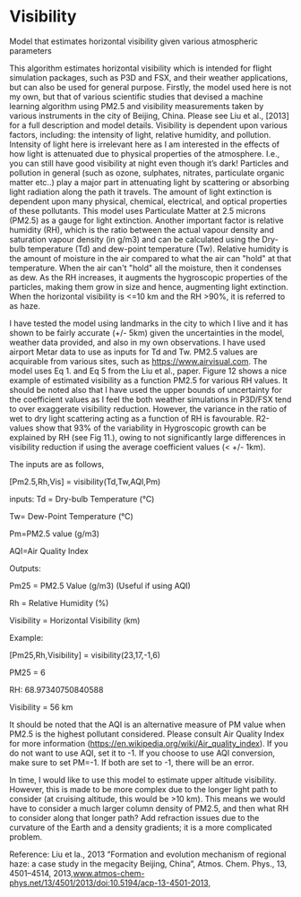 # Visibility
Model that estimates horizontal visibility given various atmospheric parameters

This algorithm estimates horizontal visibility which is intended for flight simulation packages, such as P3D and FSX, and their weather applications, but can also be used for general purpose. Firstly, the model used here is not my own, but that of various scientific studies that devised a machine learning algorithm using PM2.5 and visibility measurements taken by various instruments in the city of Beijing, China. Please see Liu et al., [2013] for a full description and model details. Visibility is dependent upon various factors, including: the intensity of light, relative humidity, and pollution. Intensity of light here is irrelevant here as I am interested in the effects of how light is attenuated due to physical properties of the atmosphere. I.e., you can still have good visibility at night even though it’s dark! Particles and pollution in general (such as ozone, sulphates, nitrates, particulate organic matter etc..) play a major part in attenuating light by scattering or absorbing light radiation along the path it travels. The amount of light extinction is dependent upon many physical, chemical, electrical, and optical properties of these pollutants. This model uses Particulate Matter at 2.5 microns (PM2.5) as a gauge for light extinction. Another important factor is relative humidity (RH), which is the ratio between the actual vapour density and saturation vapour density (in g/m3) and can be calculated using the Dry-bulb temperature (Td) and dew-point temperature (Tw). Relative humidity is the amount of moisture in the air compared to what the air can "hold" at that temperature. When the air can't "hold" all the moisture, then it condenses as dew. As the RH increases, it augments the hygroscopic properties of the particles, making them grow in size and hence, augmenting light extinction. When the horizontal visibility is <=10 km and the RH >90%, it is referred to as haze.  

I have tested the model using landmarks in the city to which I live and it has shown to be fairly accurate (+/- 5km) given the uncertainties in the model, weather data provided, and also in my own observations. I have used airport Metar data to use as inputs for Td and Tw. PM2.5 values are acquirable from various sites, such as https://www.airvisual.com. The model uses Eq 1. and Eq 5 from the Liu et al., paper. Figure 12 shows a nice example of estimated visibility as a function PM2.5 for various RH values. It should be noted also that I have used the upper bounds of uncertainty for the coefficient values as I feel the both weather simulations in P3D/FSX tend to over exaggerate visibility reduction. However, the variance in the ratio of wet to dry light scattering acting as a function of RH is favourable. R2-values show that 93% of the variability in Hygroscopic growth can be explained by RH (see Fig 11.), owing to not significantly large differences in visibility reduction if using the average coefficient values (< +/- 1km).

The inputs are as follows,

[Pm2.5,Rh,Vis] = visibility(Td,Tw,AQI,Pm)

inputs:
Td = Dry-bulb Temperature (°C)

Tw= Dew-Point Temperature (°C)

Pm=PM2.5 value (g/m3)

AQI=Air Quality Index

Outputs:

Pm25 = PM2.5 Value (g/m3) (Useful if using AQI)

Rh = Relative Humidity (%)

Visibility = Horizontal Visibility (km)

Example:

[Pm25,Rh,Visibility] = visibility(23,17,-1,6)

PM25 = 6

RH: 68.97340750840588

Visibility = 56 km


It should be noted that the AQI is an alternative measure of PM value when PM2.5 is the highest pollutant considered. Please consult Air Quality Index for more information (https://en.wikipedia.org/wiki/Air_quality_index). If you do not want to use AQI, set it to -1. If you choose to use AQI conversion, make sure to set PM=-1. If both are set to -1, there will be an error. 

In time, I would like to use this model to estimate upper altitude visibility. However, this is made to be more complex due to the longer light path to consider (at cruising altitude, this would be >10 km). This means we would have to consider a much larger column density of PM2.5, and then what RH to consider along that longer path? Add refraction issues due to the curvature of the Earth and a density gradients; it is a more complicated problem. 

Reference:
Liu et la., 2013 “Formation and evolution mechanism of regional haze: a case study in the megacity Beijing, China”, Atmos. Chem. Phys., 13, 4501–4514, 2013,www.atmos-chem-phys.net/13/4501/2013/doi:10.5194/acp-13-4501-2013, 

